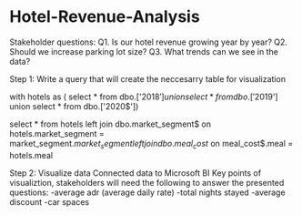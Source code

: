 # Hotel-Revenue-Analysis
Stakeholder questions:
Q1. Is our hotel revenue growing year by year?
Q2. Should we increase parking lot size?
Q3. What trends can we see in the data?


Step 1: Write a query that will create the neccesarry table for visualization

with hotels as (
select * from dbo.['2018$']
union
select * from dbo.['2019$']
union
select * from dbo.['2020$'])

select * from hotels 
left join dbo.market_segment$
on hotels.market_segment = market_segment$.market_segment
left join dbo.meal_cost$
on meal_cost$.meal = hotels.meal

Step 2: Visualize data
Connected data to Microsoft BI 
Key points of visualiztion, stakeholders will need the following to answer the presented questions:
-average adr (average daily rate)
-total nights stayed
-average discount 
-car spaces
